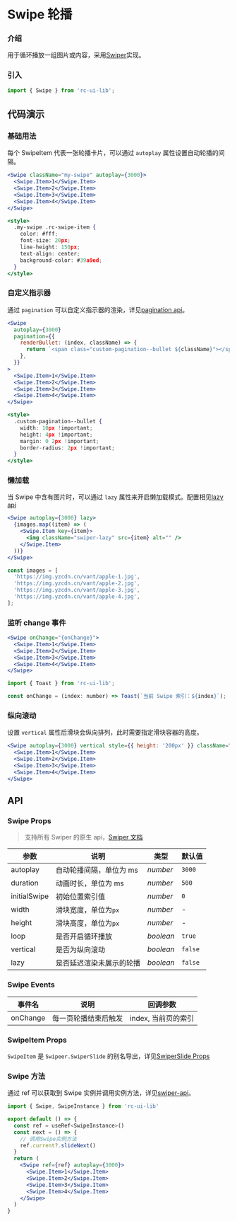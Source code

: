 # Swipe 轮播

### 介绍

用于循环播放一组图片或内容，采用[Swiper](https://swiperjs.com/react)实现。

### 引入

```js
import { Swipe } from 'rc-ui-lib';
```

## 代码演示

### 基础用法

每个 SwipeItem 代表一张轮播卡片，可以通过 `autoplay` 属性设置自动轮播的间隔。

```jsx
<Swipe className="my-swipe" autoplay={3000}>
  <Swipe.Item>1</Swipe.Item>
  <Swipe.Item>2</Swipe.Item>
  <Swipe.Item>3</Swipe.Item>
  <Swipe.Item>4</Swipe.Item>
</Swipe>

<style>
  .my-swipe .rc-swipe-item {
    color: #fff;
    font-size: 20px;
    line-height: 150px;
    text-align: center;
    background-color: #39a9ed;
  }
</style>
```

### 自定义指示器

通过 `pagination` 可以自定义指示器的渲染，详见[pagination api](https://swiperjs.com/swiper-api#pagination)。

```jsx
<Swipe
  autoplay={3000}
  pagination={{
    renderBullet: (index, className) => {
      return `<span class="custom-pagination--bullet ${className}"></span>`;
    },
  }}
>
  <Swipe.Item>1</Swipe.Item>
  <Swipe.Item>2</Swipe.Item>
  <Swipe.Item>3</Swipe.Item>
  <Swipe.Item>4</Swipe.Item>
</Swipe>

<style>
  .custom-pagination--bullet {
    width: 10px !important;
    height: 4px !important;
    margin: 0 2px !important;
    border-radius: 2px !important;
  }
</style>
```

### 懒加载

当 Swipe 中含有图片时，可以通过 `lazy` 属性来开启懒加载模式。配置相见[lazy api](https://swiperjs.com/swiper-api#lazy-loading)

```jsx
<Swipe autoplay={3000} lazy>
  {images.map((item) => (
    <Swipe.Item key={item}>
      <img className="swiper-lazy" src={item} alt="" />
    </Swipe.Item>
  ))}
</Swipe>
```

```js
const images = [
  'https://img.yzcdn.cn/vant/apple-1.jpg',
  'https://img.yzcdn.cn/vant/apple-2.jpg',
  'https://img.yzcdn.cn/vant/apple-3.jpg',
  'https://img.yzcdn.cn/vant/apple-4.jpg',
];
```

### 监听 change 事件

```jsx
<Swipe onChange="{onChange}">
  <Swipe.Item>1</Swipe.Item>
  <Swipe.Item>2</Swipe.Item>
  <Swipe.Item>3</Swipe.Item>
  <Swipe.Item>4</Swipe.Item>
</Swipe>
```

```js
import { Toast } from 'rc-ui-lib';

const onChange = (index: number) => Toast(`当前 Swipe 索引：${index}`);
```

### 纵向滚动

设置 `vertical` 属性后滑块会纵向排列，此时需要指定滑块容器的高度。

```jsx
<Swipe autoplay={3000} vertical style={{ height: '200px' }} className="demo-swipe--vertical">
  <Swipe.Item>1</Swipe.Item>
  <Swipe.Item>2</Swipe.Item>
  <Swipe.Item>3</Swipe.Item>
  <Swipe.Item>4</Swipe.Item>
</Swipe>
```

## API

### Swipe Props

> 支持所有 Swiper 的原生 api，[Swiper 文档](https://swiperjs.com/swiper-api)

| 参数         | 说明                     | 类型      | 默认值  |
| ------------ | ------------------------ | --------- | ------- |
| autoplay     | 自动轮播间隔，单位为 ms  | _number_  | `3000`  |
| duration     | 动画时长，单位为 ms      | _number_  | `500`   |
| initialSwipe | 初始位置索引值           | _number_  | `0`     |
| width        | 滑块宽度，单位为`px`     | _number_  | -       |
| height       | 滑块高度，单位为`px`     | _number_  | -       |
| loop         | 是否开启循环播放         | _boolean_ | `true`  |
| vertical     | 是否为纵向滚动           | _boolean_ | `false` |
| lazy         | 是否延迟渲染未展示的轮播 | _boolean_ | `false` |

### Swipe Events

| 事件名   | 说明                 | 回调参数            |
| -------- | -------------------- | ------------------- |
| onChange | 每一页轮播结束后触发 | index, 当前页的索引 |

### SwipeItem Props

`SwipeItem` 是 `Swipeer.SwiperSlide` 的别名导出，详见[SwiperSlide Props](https://swiperjs.com/react#swiper-slide-props)

### Swipe 方法

通过 ref 可以获取到 Swipe 实例并调用实例方法，详见[swiper-api](https://swiperjs.com/swiper-api)。

```jsx
import { Swipe, SwipeInstance } from 'rc-ui-lib'

export default () => {
  const ref = useRef<SwipeInstance>()
  const next = () => {
    // 调用Swipe实例方法
    ref.current?.slideNext()
  }
  return (
    <Swipe ref={ref} autoplay={3000}>
      <Swipe.Item>1</Swipe.Item>
      <Swipe.Item>2</Swipe.Item>
      <Swipe.Item>3</Swipe.Item>
      <Swipe.Item>4</Swipe.Item>
    </Swipe>
  )
}
```

